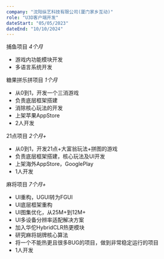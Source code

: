 ```yaml
---
company: "沈阳纵艺科技有限公司(厦门家乡互动)"
role: "U3D客户端开发"
dateStart: "05/05/2023"
dateEnd: "10/10/2024"
---
```


捕鱼项目  *4个月*  

* 游戏内功能模块开发  
* 多语言系统开发  

糖果拼乐拼项目  *1个月*  

* 从0到1，开发一个三消游戏
* 负责底层框架搭建
* 消除核心玩法的开发
* 上架苹果AppStore
* 2人开发

21点项目  *2个月+*  

* 从0到1，开发21点+大富翁玩法+拼图的游戏
* 负责底层框架搭建，核心玩法及UI开发
* 上架海外AppStore，GooglePlay
* 1人开发

麻将项目  *7个月+*  

* UI重构，UGUI转为FGUI  
* UI底层框架重构
* UI图集优化，从25M+到12M+
* UI多设备分辨率适配解决方案
* 加入华佗HybridCLR热更模块  
* 研究麻将胡牌核心算法  
* 将一个不能热更且很多BUG的项目，做到非常稳定运行的项目  
* 1人开发
